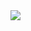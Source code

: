<!-- 
.. title: پیاده‌روی در دلفت-عصر هیجده می دوهزار و پانزده
.. slug: 2015-05-18-lopen-in-delft
.. date: 2015-05-18 20:14:54 UTC+02:00
.. tags: 
.. category: پیاده‌روی در دلفت
.. link: 
.. description: 
.. type: text
-->

<img src="http://googledrive.com/host/0B8OOfC6oWXEPLXF3WU83UkJrVXM" />


